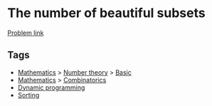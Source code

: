 # The number of beautiful subsets

[Problem link](https://leetcode.com/problems/the-number-of-beautiful-subsets/)

## Tags

* [Mathematics](/README.md#Mathematics) > [Number theory](/README.md#Mathematics-Number_theory) > [Basic](/README.md#Mathematics-Number_theory-Basic)
* [Mathematics](/README.md#Mathematics) > [Combinatorics](/README.md#Mathematics-Combinatorics)
* [Dynamic programming](/README.md#Dynamic_programming)
* [Sorting](/README.md#Sorting)
